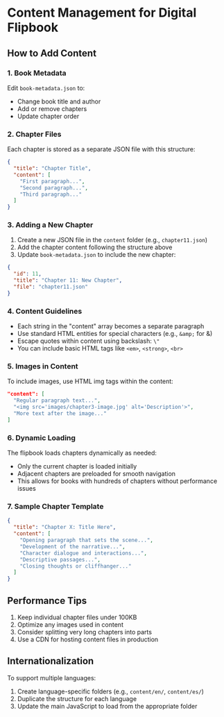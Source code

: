 # Content Management for Digital Flipbook

## How to Add Content

### 1. Book Metadata
Edit `book-metadata.json` to:
- Change book title and author
- Add or remove chapters
- Update chapter order

### 2. Chapter Files
Each chapter is stored as a separate JSON file with this structure:

```json
{
  "title": "Chapter Title",
  "content": [
    "First paragraph...",
    "Second paragraph...",
    "Third paragraph..."
  ]
}
```

### 3. Adding a New Chapter

1. Create a new JSON file in the `content` folder (e.g., `chapter11.json`)
2. Add the chapter content following the structure above
3. Update `book-metadata.json` to include the new chapter:

```json
{
  "id": 11,
  "title": "Chapter 11: New Chapter",
  "file": "chapter11.json"
}
```

### 4. Content Guidelines

- Each string in the "content" array becomes a separate paragraph
- Use standard HTML entities for special characters (e.g., `&amp;` for &)
- Escape quotes within content using backslash: `\"`
- You can include basic HTML tags like `<em>`, `<strong>`, `<br>`

### 5. Images in Content

To include images, use HTML img tags within the content:

```json
"content": [
  "Regular paragraph text...",
  "<img src='images/chapter3-image.jpg' alt='Description'>",
  "More text after the image..."
]
```

### 6. Dynamic Loading

The flipbook loads chapters dynamically as needed:
- Only the current chapter is loaded initially
- Adjacent chapters are preloaded for smooth navigation
- This allows for books with hundreds of chapters without performance issues

### 7. Sample Chapter Template

```json
{
  "title": "Chapter X: Title Here",
  "content": [
    "Opening paragraph that sets the scene...",
    "Development of the narrative...",
    "Character dialogue and interactions...",
    "Descriptive passages...",
    "Closing thoughts or cliffhanger..."
  ]
}
```

## Performance Tips

1. Keep individual chapter files under 100KB
2. Optimize any images used in content
3. Consider splitting very long chapters into parts
4. Use a CDN for hosting content files in production

## Internationalization

To support multiple languages:
1. Create language-specific folders (e.g., `content/en/`, `content/es/`)
2. Duplicate the structure for each language
3. Update the main JavaScript to load from the appropriate folder
